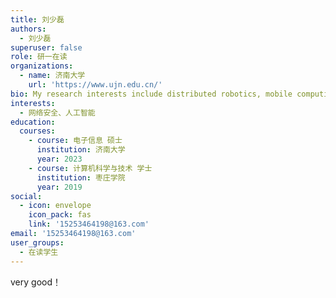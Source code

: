 ```yaml
---
title: 刘少磊
authors:
  - 刘少磊
superuser: false
role: 研一在读
organizations:
  - name: 济南大学
    url: 'https://www.ujn.edu.cn/'
bio: My research interests include distributed robotics, mobile computing and programmable matter.
interests:
  - 网络安全、人工智能
education:
  courses:
    - course: 电子信息 硕士
      institution: 济南大学
      year: 2023
    - course: 计算机科学与技术 学士
      institution: 枣庄学院
      year: 2019
social:
  - icon: envelope
    icon_pack: fas
    link: '15253464198@163.com'
email: '15253464198@163.com'
user_groups:
  - 在读学生
---
```

very good！